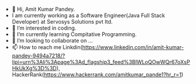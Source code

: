 - 👋 Hi, Amit Kumar Pandey.
- I am currently working as a Software Engineer(Java Full Stack Developer) at Servosys Solutions pvt ltd.
- 👀 I’m interested in coding.
- 🌱 I’m currently learning Compitative Programming.
- 💞️ I’m looking to collaborate on ...
- 📫 How to reach me Linkdin(https://www.linkedin.com/in/amit-kumar-pandey-9494a7218/?lipi=urn%3Ali%3Apage%3Ad_flagship3_feed%3BlWLoQOwWQr67oXsPHkUkXg%3D%3D),
HackerRank(https://www.hackerrank.com/amitkumar_pande1?hr_r=1)

<!---
AmitCode/AmitCode is a ✨ special ✨ repository because its `README.md` (this file) appears on your GitHub profile.
You can click the Preview link to take a look at your changes.
--->
